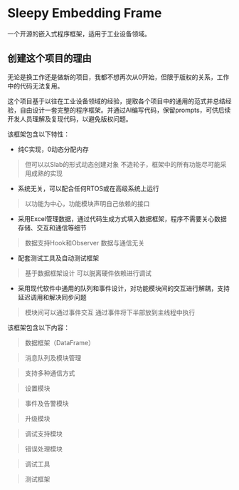 # Sleepy Embedding Frame

一个开源的嵌入式程序框架，适用于工业设备领域。


## 创建这个项目的理由

无论是换工作还是做新的项目，我都不想再次从0开始，但限于版权的关系，工作中的代码无法复用。

这个项目基于以往在工业设备领域的经验，提取各个项目中的通用的范式并总结经验，自由设计一套完整的程序框架。并通过AI编写代码，保留prompts，可供后续开发人员理解及复现代码，以避免版权问题。

该框架包含以下特性：

+ 纯C实现，0动态分配内存
> 但可以以Slab的形式动态创建对象
> 不造轮子，框架中的所有功能尽可能采用成熟的实现

+ 系统无关，可以配合任何RTOS或在高级系统上运行
> 以功能为中心，功能模块声明自己依赖的接口

+ 采用Excel管理数据，通过代码生成方式填入数据框架，程序不需要关心数据存储、交互和通信等细节
> 数据支持Hook和Observer
> 数据与通信无关

+ 配套测试工具及自动测试框架
> 基于数据框架设计
> 可以脱离硬件依赖进行调试

+ 采用现代软件中通用的队列和事件设计，对功能模块间的交互进行解耦，支持延迟调用和解决同步问题
> 模块间可以通过事件交互
> 通过事件将下半部放到主线程中执行

该框架包含以下内容：

> 数据框架（DataFrame）

> 消息队列及模块管理

> 支持多种通信方式

> 设置模块

> 事件及告警模块

> 升级模块

> 调试支持模块

> 错误处理模块

> 调试工具

> 测试框架






